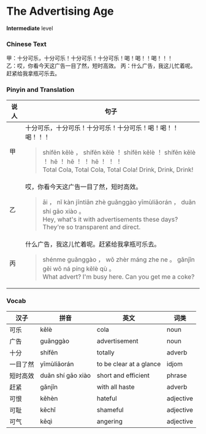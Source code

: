 # The Advertising Age
**Intermediate** level
### Chinese Text
甲：十分可乐，十分可乐！十分可乐！十分可乐！喝！喝！！喝！！！<br />乙：哎，你看今天这广告一目了然，短时高效。
丙：什么广告，我这儿忙着呢。赶紧给我拿瓶可乐去。

### Pinyin and Translation
|说人|句子|
|----|----|
|甲|十分可乐，十分可乐！十分可乐！十分可乐！喝！喝！！喝！！！<blockquote>shífēn kělè ， shífēn kělè ！ shífēn kělè ！ shífēn kělè ！ hē ！ hē ！ ！ hē ！ ！ ！<br />Total Cola, Total Cola, Total Cola! Drink, Drink, Drink!</blockquote>|
|乙|哎，你看今天这广告一目了然，短时高效。<blockquote>āi ， nǐ kàn jīntiān zhè guǎnggào yīmùliǎorán ， duǎn shí gāo xiào 。<br />Hey, what's it with advertisements these days? They're so transparent and direct.</blockquote>|
|丙|什么广告，我这儿忙着呢。赶紧给我拿瓶可乐去。<blockquote>shénme guǎnggào ， wǒ zhèr máng zhe ne 。 gǎnjǐn gěi wǒ ná píng kělè qù 。<br />What advert? I'm busy here. Can you get me a coke?</blockquote>|
### Vocab
|汉子|拼音|英文|词类|
|----|----|----|----|
|可乐|kělè|cola|noun|
|广告|guǎnggào|advertisement|noun|
|十分|shífēn|totally|adverb|
|一目了然|yīmùliǎorán|to be clear at a glance|idjom|
|短时高效|duǎn shí gāo xiào|short and efficient|phrase|
|赶紧|gǎnjǐn|with all haste|adverb|
|可恨|kěhèn|hateful|adjective|
|可耻|kěchǐ|shameful|adjective|
|可气|kěqì|angering|adjective|